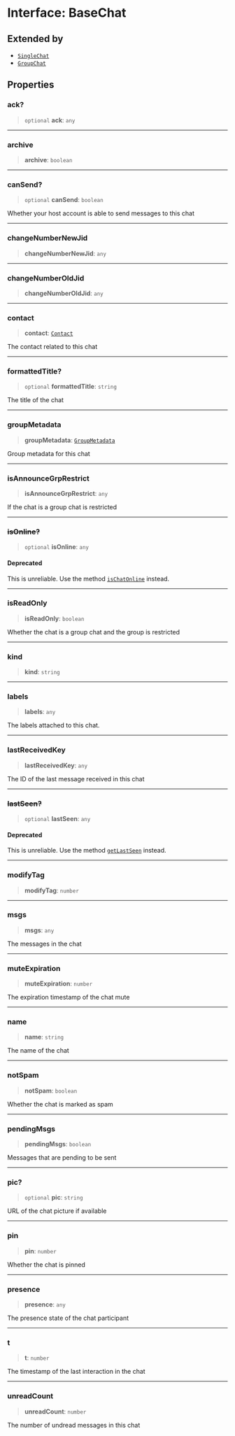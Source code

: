 # Interface: BaseChat

## Extended by

- [`SingleChat`](/api/api/model/chat/interfaces/SingleChat.md)
- [`GroupChat`](/api/api/model/chat/interfaces/GroupChat.md)

## Properties

### ack?

> `optional` **ack**: `any`

***

### archive

> **archive**: `boolean`

***

### canSend?

> `optional` **canSend**: `boolean`

Whether your host account is able to send messages to this chat

***

### changeNumberNewJid

> **changeNumberNewJid**: `any`

***

### changeNumberOldJid

> **changeNumberOldJid**: `any`

***

### contact

> **contact**: [`Contact`](/api/api/model/contact/interfaces/Contact.md)

The contact related to this chat

***

### formattedTitle?

> `optional` **formattedTitle**: `string`

The title of the chat

***

### groupMetadata

> **groupMetadata**: [`GroupMetadata`](/api/api/model/group-metadata/interfaces/GroupMetadata.md)

Group metadata for this chat

***

### isAnnounceGrpRestrict

> **isAnnounceGrpRestrict**: `any`

If the chat is a group chat is restricted

***

### ~~isOnline?~~

> `optional` **isOnline**: `any`

#### Deprecated

This is unreliable. Use the method [`isChatOnline`](https://open-wa.github.io/wa-automate-nodejs/classes/client.html#ischatonline) instead.

***

### isReadOnly

> **isReadOnly**: `boolean`

Whether the chat is a group chat and the group is restricted

***

### kind

> **kind**: `string`

***

### labels

> **labels**: `any`

The labels attached to this chat.

***

### lastReceivedKey

> **lastReceivedKey**: `any`

The ID of the last message received in this chat

***

### ~~lastSeen?~~

> `optional` **lastSeen**: `any`

#### Deprecated

This is unreliable. Use the method [`getLastSeen`](https://open-wa.github.io/wa-automate-nodejs/classes/client.html#getlastseen) instead.

***

### modifyTag

> **modifyTag**: `number`

***

### msgs

> **msgs**: `any`

The messages in the chat

***

### muteExpiration

> **muteExpiration**: `number`

The expiration timestamp of the chat mute

***

### name

> **name**: `string`

The name of the chat

***

### notSpam

> **notSpam**: `boolean`

Whether the chat is marked as spam

***

### pendingMsgs

> **pendingMsgs**: `boolean`

Messages that are pending to be sent

***

### pic?

> `optional` **pic**: `string`

URL of the chat picture if available

***

### pin

> **pin**: `number`

Whether the chat is pinned

***

### presence

> **presence**: `any`

The presence state of the chat participant

***

### t

> **t**: `number`

The timestamp of the last interaction in the chat

***

### unreadCount

> **unreadCount**: `number`

The number of undread messages in this chat
